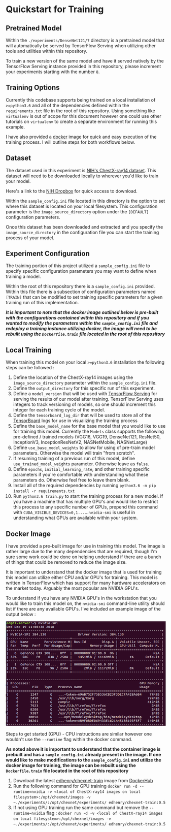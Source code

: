 # Quickstart for Training

## Pretrained Model

Within the `./experiments/DenseNet121/7` directory is a pretrained model that will automatically be served by TensorFlow Serving when utilizing other tools and utilities within this repository.

To train a new version of the same model and have it served natively by the TensorFlow Serving instance provided in this repository, please increment your experiments starting with the number `8`.

## Training Options

Currently this codebase supports being trained on a local installation of `>=python3.6` and all of the dependencies defined within the `requirements.txt` file in the root of this repository. Using something like `virtualenv` is out of scope for this document however one could use other tutorials on `virtualenv` to create a separate environment for running this example.

I have also provided a [docker](https://www.docker.com/) image for quick and easy execution of the training process. I will outline steps for both workflows below.

## Dataset

The dataset used in this experiment is [NIH's ChestX-ray14 dataset](https://www.nih.gov/news-events/news-releases/nih-clinical-center-provides-one-largest-publicly-available-chest-x-ray-datasets-scientific-community). This dataset will need to be downloaded locally to wherever you'd like to train your model. 

Here's a link to the [NIH Dropbox](https://nihcc.app.box.com/v/ChestXray-NIHCC) for quick access to download.

Within the `sample_config.ini` file located in this directory is the option to set where this dataset is located on your local filesystem. This configuration parameter is the `image_source_directory` option under the `[DEFAULT]` configuration parameters.

Once this dataset has been downloaded and extracted and you specify the `image_source_directory` in the configuration file you can start the training process of your model.

## Experiment Configuration

The training portion of this project utilized a `sample_config.ini` file to specify specific configuration parameters you may want to define when training a model.

Within the root of this repository there is a `sample_config.ini` provided. Within this file there is a subsection of configuration parameters named `[TRAIN]` that can be modified to set training specific parameters for a given training run of this implementation.

***It is important to note that the docker image outlined below is pre-built with the configurations contained within this repository and if you wanted to modify the parameters within the `sample_config.ini` file and redeploy a training instance utilizing docker, the image will need to be rebuilt using the `Dockerfile.train` file located in the root of this repository***

## Local Training

When training this model on your local `>=python3.6` installation the following steps can be followed : 

1. Define the location of the ChestX-ray14 images using the `image_source_directory` parameter within the `sample_config.ini` file.
2. Define the `output_directory` for this specific run of this experiment.
3. Define a `model_version` that will be used with [TensorFlow Serving](https://www.tensorflow.org/serving/) for serving the results of our model after training. TensorFlow Serving uses integers to track versioning of models, so one should increment this integer for each training cycle of the model.
4. Define the `tensorboard_log_dir` that will be used to store all of the [TensorBoard](https://www.tensorflow.org/guide/summaries_and_tensorboard) logs for use in visualizing the training process
5. Define the `base_model_name` for the base model that you would like to use for training this model. Currently the `Models` class supports the following pre-defined / trained models (VGG16, VGG19, DenseNet121, ResNet50, InceptionV3, InceptionResNetV2, NASNetMobile, NASNetLarge)
6. Define `use_base_model_weights` to allow for using of pre-train model parameters. Otherwise the model will train "from scratch".
7. If resuming training of a previous run of this model, define `use_trained_model_weights` parameter. Otherwise leave as `false`.
8. Define `epochs`, `initial_learning_rate`, and other training specific parameters if you're comfortable with understanding what these parameters do. Otherwise feel free to leave them blank.
9.  Install all of the required dependencies by running `python3.6 -m pip install -r requirements.txt`
10. Run `python3.6 train.py` to start the training process for a new model. If you have a machine that has multiple GPU's and would like to restrict this process to any specific number of GPUs, prepend this command with `CUDA_VISIBLE_DEVICES=0,1...`...`nvidia-smi` is useful in understanding what GPUs are available within your system.

## Docker Image

I have provided a pre-built image for use in training this model. The image is rather large due to the many dependencies that are required, though I'm sure some work could be done on helping understand if there are a bunch of things that could be removed to reduce the image size.

It is important to understand that the docker image that is used for training this model can utilize either CPU and/or GPU's for training. This model is written in TensorFlow which has support for many hardware accelerators on the market today. Arguably the most popular are NVIDIA GPU's.

To understand if you have any NVIDIA GPU's in the workstation that you would like to train this model on, the `nvidia-smi` command-line utility should list if there are any available GPU's. I've included an example image of the output below : 

![nvidia-smi](diagrams/nvidia-smi.png)

Steps to get started (GPU) - CPU instructions are similar however one wouldn't use the `--runtime` flag within the docker command.

**As noted above it is important to understand that the container image is prebuilt and has a `sample_config.ini` already present in the image. If one would like to make modifications to the `sample_config.ini` and utilize the docker image for training, the image can be rebuilt using the `Dockerfile.train` file located in the root of this repository**

1. Download the latest [edhenry/chexnet-train](https://cloud.docker.com/u/edhenry/repository/docker/edhenry/chexnet-train) image from [DockerHub](https://hub.docker.com)
2. Run the following command for GPU training `docker run -d --runtime=nvidia -v <local of ChestX-ray14 images on local filesystem>:/opt/chexnet/images -v ~./experiments/:/opt/chexnet/experiments/ edhenry/chexnet-train:0.5`
3. If not using GPU training run the same command but remove the `--runtime=nvidia` flag : `docker run -d -v <local of ChestX-ray14 images on local filesystem>:/opt/chexnet/images -v ~./experiments/:/opt/chexnet/experiments/ edhenry/chexnet-train:0.5`